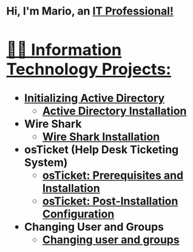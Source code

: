 <h1>Hi, I'm Mario, an <a href="https://www.linkedin.com/in/mario-rodas-109ab715b/">IT Professional!

<h2>👨‍💻 Information Technology Projects:</h2>

- <b>Initializing Active Directory</b>
  - [Active Directory Installation](https://github.com/MarioJrodas/Initializing-Active-Directory/blob/main/README.md)
- Wire Shark   
    - [Wire Shark Installation](https://github.com/MarioJrodas/Wire-Shark-Install)     
 - <b>osTicket (Help Desk Ticketing System)</b>
    - [osTicket: Prerequisites and Installation](https://github.com/AustinmJoseph/ostiket-prereqs)
    - [osTicket: Post-Installation Configuration](https://github.com/MarioJrodas/osticket-prereqs)
- Changing User and Groups
     - [Changing user and groups](https://github.com/MarioJrodas/Changing-user-groups-and-permissons)
